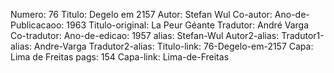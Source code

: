 Numero: 76
Titulo: Degelo em 2157
Autor: Stefan Wul
Co-autor: 
Ano-de-Publicacaoo: 1963
Titulo-original: La Peur Géante
Tradutor: André Varga
Co-tradutor: 
Ano-de-edicao: 1957
alias: Stefan-Wul
Autor2-alias: 
Tradutor1-alias: Andre-Varga
Tradutor2-alias: 
Titulo-link: 76-Degelo-em-2157
Capa: Lima de Freitas
pags: 154
Capa-link: Lima-de-Freitas